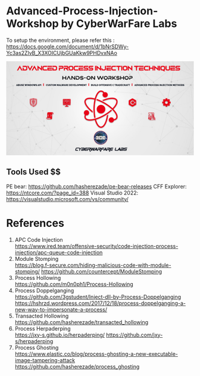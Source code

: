 # Advanced-Process-Injection-Workshop by CyberWarFare Labs

To setup the environment, please refer this : https://docs.google.com/document/d/1bNrSDWy-Yc3as2ZlvB_X3XOICUjbGUaKkw9PHDvxNAo

![This is an image](Untitled-1.jpg)

## Tools Used $$
PE bear: https://github.com/hasherezade/pe-bear-releases
CFF Explorer: https://ntcore.com/?page_id=388
Visual Studio 2022: https://visualstudio.microsoft.com/vs/community/

# References
1. APC Code Injection </br>
    https://www.ired.team/offensive-security/code-injection-process-injection/apc-queue-code-injection
2. Module Stomping </br>
    https://blog.f-secure.com/hiding-malicious-code-with-module-stomping/
    https://github.com/countercept/ModuleStomping
3. Process Hollowing </br>
    https://github.com/m0n0ph1/Process-Hollowing
4. Process Doppelganging </br>
    https://github.com/3gstudent/Inject-dll-by-Process-Doppelganging
    https://hshrzd.wordpress.com/2017/12/18/process-doppelganging-a-new-way-to-impersonate-a-process/
5. Transacted Hollowing </br>
    https://github.com/hasherezade/transacted_hollowing
6. Process Herpaderping </br>
    https://jxy-s.github.io/herpaderping/
    https://github.com/jxy-s/herpaderping
7. Process Ghosting </br>
    https://www.elastic.co/blog/process-ghosting-a-new-executable-image-tampering-attack
    https://github.com/hasherezade/process_ghosting
